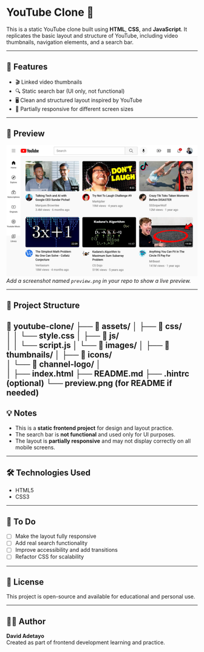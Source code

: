 # YouTube Clone 🎥

This is a static YouTube clone built using **HTML**, **CSS**, and **JavaScript**. It replicates the basic layout and structure of YouTube, including video thumbnails, navigation elements, and a search bar.

---

## 🚀 Features

- 🎬 Linked video thumbnails
- 🔍 Static search bar (UI only, not functional)
- 🖥️ Clean and structured layout inspired by YouTube
- 📱 Partially responsive for different screen sizes

---

## 📸 Preview

![Screenshot of YouTube Clone](./preview.png)  
*Add a screenshot named `preview.png` in your repo to show a live preview.*

---

## 📁 Project Structure

📂 youtube-clone/
├── 📁 assets/
│   ├── 📁 css/            
│   │   └── style.css
│   ├── 📁 js/             
│   │   └── script.js
│   └── 📁 images/
│       ├── 📁 thumbnails/ 
│       ├── 📁 icons/      
│       └── 📁 channel-logo/ 
│   
│
├── index.html
├── README.md
├── .hintrc (optional)
└── preview.png (for README if needed)
---
## 💡 Notes

- This is a **static frontend project** for design and layout practice.
- The search bar is **not functional** and used only for UI purposes.
- The layout is **partially responsive** and may not display correctly on all mobile screens.

---

## 🛠️ Technologies Used

- HTML5
- CSS3


---

## 📌 To Do

- [ ] Make the layout fully responsive
- [ ] Add real search functionality
- [ ] Improve accessibility and add transitions
- [ ] Refactor CSS for scalability

---

## 📄 License

This project is open-source and available for educational and personal use.

---

## 👨‍💻 Author

**David Adetayo**  
Created as part of frontend development learning and practice.
